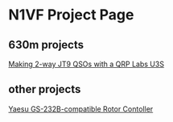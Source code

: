 # N1VF Project Page

## 630m projects
[Making 2-way JT9 QSOs with a QRP Labs U3S](u3s-qso.md)

## other projects
[Yaesu GS-232B-compatible Rotor Contoller](https://github.com/bgelb/sat_rotor/blob/master/README.md)
